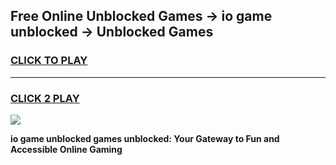 
## Free Online Unblocked Games → io game unblocked → Unblocked Games
<h3>
<a href="https://premium.freeplayer.one?title=io_game_unblocked&ref=21F">CLICK TO PLAY</a></h3>
<hr>

<h3>
<a href="https://premium.freeplayer.one?title=io_game_unblocked&ref=21F">CLICK 2 PLAY</a>
  
</h3>

<a href="https://premium.freeplayer.one?title=io_game_unblocked&ref=21F/"><img src="https://clearcache.store/games.png"></a>


**io game unblocked games unblocked: Your Gateway to Fun and Accessible Online Gaming**
